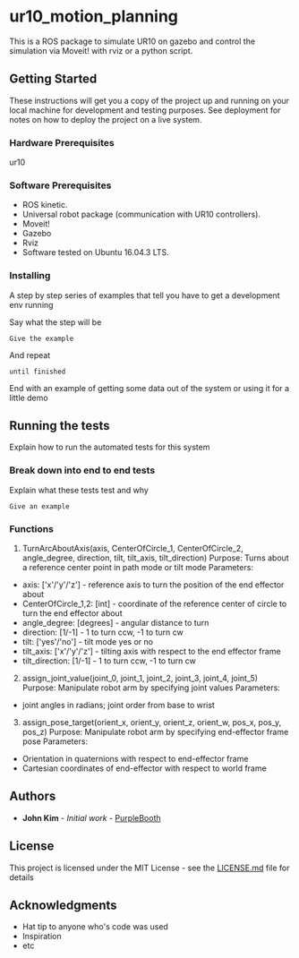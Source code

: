 # ur10_motion_planning

This is a ROS package to simulate UR10 on gazebo and control the simulation via Moveit! with rviz or a python script.

## Getting Started

These instructions will get you a copy of the project up and running on your local machine for development and testing purposes. See deployment for notes on how to deploy the project on a live system.

### Hardware Prerequisites

ur10

### Software Prerequisites
- ROS kinetic. 
- Universal robot package (communication with UR10 controllers).
- Moveit! 
- Gazebo
- Rviz
- Software tested on Ubuntu 16.04.3 LTS.

### Installing

A step by step series of examples that tell you have to get a development env running

Say what the step will be

```
Give the example
```

And repeat

```
until finished
```

End with an example of getting some data out of the system or using it for a little demo

## Running the tests

Explain how to run the automated tests for this system

### Break down into end to end tests

Explain what these tests test and why

```
Give an example
```

### Functions

1. TurnArcAboutAxis(axis, CenterOfCircle_1, CenterOfCircle_2, angle_degree, direction, tilt, tilt_axis, tilt_direction)
Purpose: Turns about a reference center point in path mode or tilt mode 
Parameters: 
- axis: ['x'/'y'/'z'] - reference axis to turn the position of the end effector about
- CenterOfCircle_1,2: [int] - coordinate of the reference center of circle to turn the end effector about
- angle_degree: [degrees] - angular distance to turn
- direction: [1/-1] - 1 to turn ccw, -1 to turn cw
- tilt: ['yes'/'no'] - tilt mode yes or no
- tilt_axis: ['x'/'y'/'z'] - tilting axis with respect to the end effector frame
- tilt_direction: [1/-1] - 1 to turn ccw, -1 to turn cw 

2. assign_joint_value(joint_0, joint_1, joint_2, joint_3, joint_4, joint_5)
Purpose: Manipulate robot arm by specifying joint values
Parameters: 
- joint angles in radians; joint order from base to wrist 

3. assign_pose_target(orient_x, orient_y, orient_z, orient_w, pos_x, pos_y, pos_z)
Purpose: Manipulate robot arm by specifying end-effector frame pose
Parameters: 
- Orientation in quaternions with respect to end-effector frame
- Cartesian coordinates of end-effector with respect to world frame

## Authors

* **John Kim** - *Initial work* - [PurpleBooth](https://github.com/PurpleBooth)

## License

This project is licensed under the MIT License - see the [LICENSE.md](LICENSE.md) file for details

## Acknowledgments

* Hat tip to anyone who's code was used
* Inspiration
* etc
